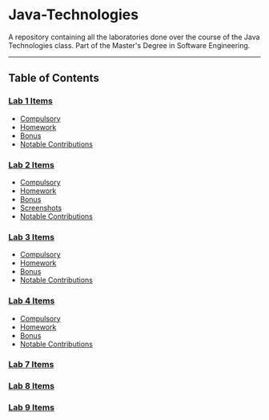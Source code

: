# Java-Technologies

A repository containing all the laboratories done over the course of the Java Technologies class. Part of the Master's Degree in Software Engineering.

<hr>

## Table of Contents

### [Lab 1 Items](https://github.com/Alex-Amarandei/Java-Technologies/tree/main/Lab1)

- [Compulsory](https://github.com/Alex-Amarandei/Java-Technologies/tree/main/Lab1#compulsory)
- [Homework](https://github.com/Alex-Amarandei/Java-Technologies/tree/main/Lab1#homework)
- [Bonus](https://github.com/Alex-Amarandei/Java-Technologies/tree/main/Lab1#bonus)
- [Notable Contributions](https://github.com/Alex-Amarandei/Java-Technologies/tree/main/Lab1#notable-contributions)

### [Lab 2 Items](https://github.com/Alex-Amarandei/Java-Technologies/tree/main/Lab2)

- [Compulsory](https://github.com/Alex-Amarandei/Java-Technologies/tree/main/Lab2#compulsory)
- [Homework](https://github.com/Alex-Amarandei/Java-Technologies/tree/main/Lab2#homework)
- [Bonus](https://github.com/Alex-Amarandei/Java-Technologies/tree/main/Lab2#bonus)
- [Screenshots](https://github.com/Alex-Amarandei/Java-Technologies/tree/main/Lab2#screenshots)
- [Notable Contributions](https://github.com/Alex-Amarandei/Java-Technologies/tree/main/Lab2#notable-contributions)

### [Lab 3 Items](https://github.com/Alex-Amarandei/Java-Technologies/tree/main/Lab3)

- [Compulsory](https://github.com/Alex-Amarandei/Java-Technologies/tree/main/Lab3#compulsory)
- [Homework](https://github.com/Alex-Amarandei/Java-Technologies/tree/main/Lab3#homework)
- [Bonus](https://github.com/Alex-Amarandei/Java-Technologies/tree/main/Lab3#bonus)
- [Notable Contributions](https://github.com/Alex-Amarandei/Java-Technologies/tree/main/Lab3#notable-contributions)

### [Lab 4 Items](https://github.com/Alex-Amarandei/Java-Technologies/tree/main/Lab4)

- [Compulsory](https://github.com/Alex-Amarandei/Java-Technologies/tree/main/Lab4#compulsory)
- [Homework](https://github.com/Alex-Amarandei/Java-Technologies/tree/main/Lab4#homework)
- [Bonus](https://github.com/Alex-Amarandei/Java-Technologies/tree/main/Lab4#bonus)
- [Notable Contributions](https://github.com/Alex-Amarandei/Java-Technologies/tree/main/Lab4#notable-contributions)

### [Lab 7 Items](https://github.com/Alex-Amarandei/Java-Technologies/tree/main/Lab7)


### [Lab 8 Items](https://github.com/Alex-Amarandei/Java-Technologies/tree/main/Lab8)


### [Lab 9 Items](https://github.com/Alex-Amarandei/Java-Technologies/tree/main/Lab9)
